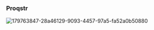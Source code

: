 ### Proqstr

![179763847-28a46129-9093-4457-97a5-fa52a0b50880](https://user-images.githubusercontent.com/119798886/205498104-9f4a2b55-2f3a-4311-a1eb-5099aa2534ed.png)



<!--
**proqstr/proqstr** is a ✨ _special_ ✨ repository because its `README.md` (this file) appears on your GitHub profile.

Here are some ideas to get you started:

- 🔭 I’m currently working on ...
- 🌱 I’m currently learning ...
- 👯 I’m looking to collaborate on ...
- 🤔 I’m looking for help with ...
- 💬 Ask me about ...
- 📫 How to reach me: ...
- 😄 Pronouns: ...
- ⚡ Fun fact: ...
-->
